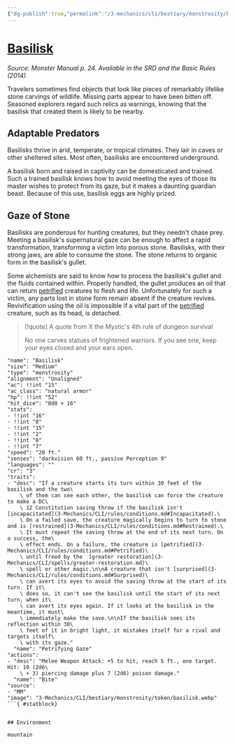 ```yaml
---
{"dg-publish":true,"permalink":"/3-mechanics/cli/bestiary/monstrosity/basilisk/","tags":["ttrpg-cli/compendium/src/5e/mm","ttrpg-cli/monster/cr/3","ttrpg-cli/monster/environment/mountain","ttrpg-cli/monster/size/medium","ttrpg-cli/monster/type/monstrosity"],"noteIcon":""}
---
```


# [Basilisk](3-Mechanics\CLI\bestiary\monstrosity/basilisk.md)
*Source: Monster Manual p. 24. Available in the <span title='Systems Reference Document (5.1)'>SRD</span> and the Basic Rules (2014)*  

Travelers sometimes find objects that look like pieces of remarkably lifelike stone carvings of wildlife. Missing parts appear to have been bitten off. Seasoned explorers regard such relics as warnings, knowing that the basilisk that created them is likely to be nearby.

## Adaptable Predators

Basilisks thrive in arid, temperate, or tropical climates. They lair in caves or other sheltered sites. Most often, basilisks are encountered underground.

A basilisk born and raised in captivity can be domesticated and trained. Such a trained basilisk knows how to avoid meeting the eyes of those its master wishes to protect from its gaze, but it makes a daunting guardian beast. Because of this use, basilisk eggs are highly prized.

## Gaze of Stone

Basilisks are ponderous for hunting creatures, but they needn't chase prey. Meeting a basilisk's supernatural gaze can be enough to affect a rapid transformation, transforming a victim into porous stone. Basilisks, with their strong jaws, are able to consume the stone. The stone returns to organic form in the basilisk's gullet.

Some alchemists are said to know how to process the basilisk's gullet and the fluids contained within. Properly handled, the gullet produces an oil that can return [petrified](3-Mechanics/CLI/rules/conditions.md#Petrified) creatures to flesh and life. Unfortunately for such a victim, any parts lost in stone form remain absent if the creature revives. Revivification using the oil is impossible if a vital part of the [petrified](3-Mechanics/CLI/rules/conditions.md#Petrified) creature, such as its head, is detached.

> [!quote] A quote from X the Mystic's 4th rule of dungeon survival  
> 
> No one carves statues of frightened warriors. If you see one, keep your eyes closed and your ears open.


```statblock
"name": "Basilisk"
"size": "Medium"
"type": "monstrosity"
"alignment": "Unaligned"
"ac": !!int "15"
"ac_class": "natural armor"
"hp": !!int "52"
"hit_dice": "8d8 + 16"
"stats":
- !!int "16"
- !!int "8"
- !!int "15"
- !!int "2"
- !!int "8"
- !!int "7"
"speed": "20 ft."
"senses": "darkvision 60 ft., passive Perception 9"
"languages": ""
"cr": "3"
"traits":
- "desc": "If a creature starts its turn within 30 feet of the basilisk and the two\
    \ of them can see each other, the basilisk can force the creature to make a DC\
    \ 12 Constitution saving throw if the basilisk isn't [incapacitated](3-Mechanics/CLI/rules/conditions.md#Incapacitated).\
    \ On a failed save, the creature magically begins to turn to stone and is [restrained](3-Mechanics/CLI/rules/conditions.md#Restrained).\
    \ It must repeat the saving throw at the end of its next turn. On a success, the\
    \ effect ends. On a failure, the creature is [petrified](3-Mechanics/CLI/rules/conditions.md#Petrified)\
    \ until freed by the  [greater restoration](3-Mechanics/CLI/spells/greater-restoration.md)\
    \ spell or other magic.\n\nA creature that isn't [surprised](3-Mechanics/CLI/rules/conditions.md#Surprised)\
    \ can avert its eyes to avoid the saving throw at the start of its turn. If it\
    \ does so, it can't see the basilisk until the start of its next turn, when it\
    \ can avert its eyes again. If it looks at the basilisk in the meantime, it must\
    \ immediately make the save.\n\nIf the basilisk sees its reflection within 30\
    \ feet of it in bright light, it mistakes itself for a rival and targets itself\
    \ with its gaze."
  "name": "Petrifying Gaze"
"actions":
- "desc": "Melee Weapon Attack: +5 to hit, reach 5 ft., one target. Hit: 10 (2d6\
    \ + 3) piercing damage plus 7 (2d6) poison damage."
  "name": "Bite"
"source":
- "MM"
"image": "3-Mechanics/CLI/bestiary/monstrosity/token/basilisk.webp"
```{ #statblock}


## Environment

mountain